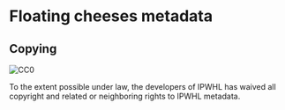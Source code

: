 # Floating cheeses metadata

## Copying

![CC0](http://i.creativecommons.org/p/zero/1.0/88x31.png)

To the extent possible under law, the developers of IPWHL has waived
all copyright and related or neighboring rights to IPWHL metadata.
